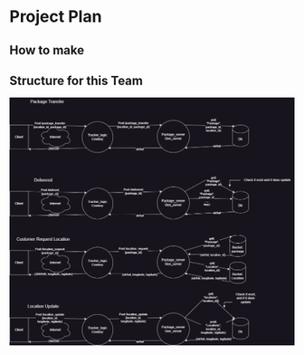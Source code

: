 # Project Plan

## How to make




## Structure for this Team

![project structure](../images/Diagram.png)
